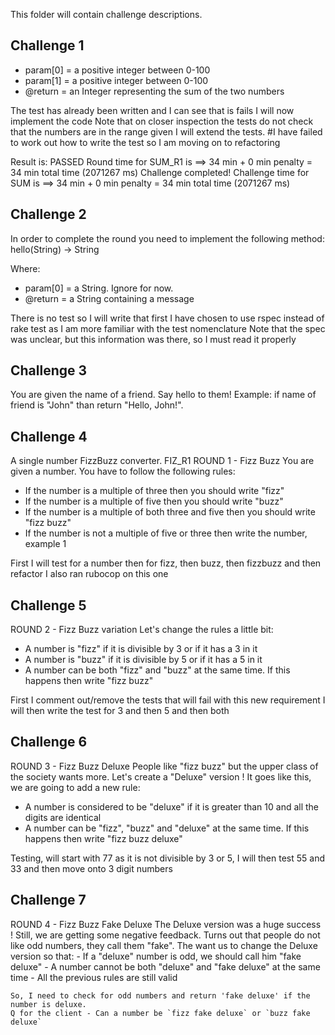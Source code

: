 This folder will contain challenge descriptions.

## Challenge 1
- param[0] = a positive integer between 0-100
- param[1] = a positive integer between 0-100
- @return = an Integer representing the sum of the two numbers

The test has already been written and I can see that is fails
I will now implement the code
Note that on closer inspection the tests do not check that the numbers are in the range given
I will extend the tests.
#I have failed to work out how to write the test so I am moving on to refactoring


Result is: PASSED
Round time for SUM_R1 is ==> 34 min + 0 min penalty = 34 min total time (2071267 ms)
Challenge completed!
Challenge time for SUM is ==> 34 min + 0 min penalty = 34 min total time (2071267 ms)


## Challenge 2
In order to complete the round you need to implement the following method:
     hello(String) -> String

Where:
 - param[0] = a String. Ignore for now.
 - @return = a String containing a message

 There is no test so I will write that first
 I have chosen to use rspec instead of rake test as I am more familiar with the test nomenclature
 Note that the spec was unclear, but this information was there, so I must read it properly

 ## Challenge 3
 You are given the name of a friend. Say hello to them!
 Example: if name of friend is "John" than return "Hello, John!".


 ## Challenge 4
 A single number FizzBuzz converter.
 FIZ_R1
 ROUND 1 - Fizz Buzz
 You are given a number. You have to follow the following rules:
   - If the number is a multiple of three then you should write "fizz"
   - If the number is a multiple of five then you should write "buzz"
   - If the number is a multiple of both three and five then you should write "fizz buzz"
   - If the number is not a multiple of five or three then write the number, example 1


First I will test for a number then for fizz, then buzz, then fizzbuzz and then refactor
I also ran rubocop on this one

## Challenge 5
ROUND 2 - Fizz Buzz variation
Let's change the rules a little bit:
  - A number is "fizz" if it is divisible by 3 or if it has a 3 in it
  - A number is "buzz" if it is divisible by 5 or if it has a 5 in it
  - A number can be both "fizz" and "buzz" at the same time. If this happens then write "fizz buzz"

First I comment out/remove the tests that will fail with this new requirement
I will then write the test for 3 and then 5 and then both

## Challenge 6
ROUND 3 - Fizz Buzz Deluxe
People like "fizz buzz" but the upper class of the society wants more. Let's create a "Deluxe" version !
It goes like this, we are going to add a new rule:
  - A number is considered to be "deluxe" if it is greater than 10 and all the digits are identical
  - A number can be "fizz", "buzz" and "deluxe" at the same time. If this happens then write "fizz buzz deluxe"

  Testing, will start with 77 as it is not divisible by 3 or 5, I will then test 55 and 33 and then move onto 3 digit numbers

  ## Challenge 7
  ROUND 4 - Fizz Buzz Fake Deluxe
  The Deluxe version was a huge success ! Still, we are getting some negative feedback.
  Turns out that people do not like odd numbers, they call them "fake".
  The want us to change the Deluxe version so that:
    - If a "deluxe" number is odd, we should call him "fake deluxe"
    - A number cannot be both "deluxe" and "fake deluxe" at the same time
    - All the previous rules are still valid

    So, I need to check for odd numbers and return 'fake deluxe' if the number is deluxe.
    Q for the client - Can a number be `fizz fake deluxe` or `buzz fake deluxe`
